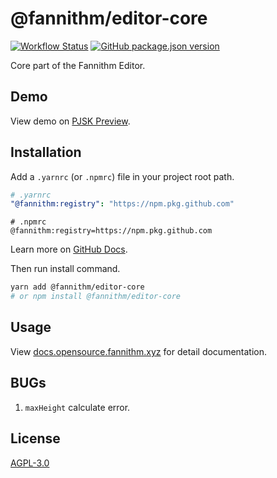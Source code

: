 # @fannithm/editor-core

[![Workflow Status](https://img.shields.io/github/workflow/status/fannithm/editor-core/gh-pages)](https://github.com/fannithm/editor-core/actions/workflows/gh-pages.yml) [![GitHub package.json version](https://img.shields.io/github/package-json/v/fannithm/editor-core)]()

Core part of the Fannithm Editor.

## Demo

View demo on [PJSK Preview](https://pjsk-preview.fannithm.xyz).

## Installation

Add a `.yarnrc` (or `.npmrc`) file in your project root path.

```yaml
# .yarnrc
"@fannithm:registry": "https://npm.pkg.github.com"
```

```properties
# .npmrc
@fannithm:registry=https://npm.pkg.github.com
```

Learn more on [GitHub Docs](https://docs.github.com/en/packages/working-with-a-github-packages-registry/working-with-the-npm-registry#installing-a-package).

Then run install command.

```bash
yarn add @fannithm/editor-core
# or npm install @fannithm/editor-core
```

## Usage

View [docs.opensource.fannithm.xyz](https://docs.opensource.fannithm.xyz/) for detail documentation.

## BUGs

1. `maxHeight` calculate error.

## License

[AGPL-3.0](https://github.com/fannithm/editor-core/blob/master/LICENSE)

